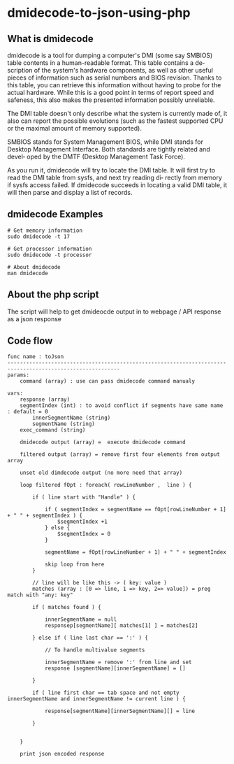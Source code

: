 # dmidecode-to-json-using-php

## What is dmidecode
dmidecode  is  a  tool  for dumping a computer's DMI (some say SMBIOS) table contents in a human-readable format. This table contains a de‐
scription of the system's hardware components, as well as other useful pieces of information such as  serial  numbers  and  BIOS  revision.
Thanks  to  this  table,  you can retrieve this information without having to probe for the actual hardware.  While this is a good point in
terms of report speed and safeness, this also makes the presented information possibly unreliable.

The DMI table doesn't only describe what the system is currently made of, it also can report the possible evolutions (such as  the  fastest
supported CPU or the maximal amount of memory supported).

SMBIOS  stands for System Management BIOS, while DMI stands for Desktop Management Interface. Both standards are tightly related and devel‐
oped by the DMTF (Desktop Management Task Force).

As you run it, dmidecode will try to locate the DMI table. It will first try to read the DMI table from sysfs, and  next  try  reading  di‐
rectly  from memory if sysfs access failed.  If dmidecode succeeds in locating a valid DMI table, it will then parse and display
a list of records.

## dmidecode Examples

```
# Get memory information
sudo dmidecode -t 17
```
```
# Get processor information
sudo dmidecode -t processor
```
```
# About dmidecode
man dmidecode
```
## About the php script
The script will help to get dmideocde output in to webpage / API response as a json response

## Code flow
```
func name : toJson
----------------------------------------------------------------------------------------------------------
params:
    command (array) : use can pass dmidecode command manualy

vars:
    response (array)
    segmentIndex (int) : to avoid conflict if segments have same name : default = 0
		innerSegmentName (string)
		segmentName (string)
    exec_command (string)
  
    dmidecode output (array) =  execute dmidecode command
    
    filtered output (array) = remove first four elements from output array
    
    unset old dimdecode output (no more need that array)
    
    loop filtered fOpt : foreach( rowLineNumber ,  line ) {
    
        if ( line start with "Handle" ) {

            if ( segmentIndex = segmentName == fOpt[rowLineNumber + 1] + " " + segmentIndex ) {
                $segmentIndex +1 
            } else {
                $segmentIndex = 0
            }

            segmentName = fOpt[rowLineNumber + 1] + " " + segmentIndex

            skip loop from here
        }
        
        // line will be like this -> ( key: value )
        matches (array : [0 => line, 1 => key, 2=> value]) = preg match with "any: key"
        
        if ( matches found ) {
            
            innerSegmentName = null
            responsep[segmentName][ matches[1] ] = matches[2]
            
        } else if ( line last char == ':' ) {
        
            // To handle multivalue segments
        
            innerSegmentName = remove ':' from line and set
            response [segmentName][innerSegmentName] = []
          
        }
        
        if ( line first char == tab space and not empty innerSegmentName and innerSegmentName != current line ) {
          
            response[segmentName][innerSegmentName][] = line
          
        }
        
        
    }
    
    print json encoded response
        
            

```


